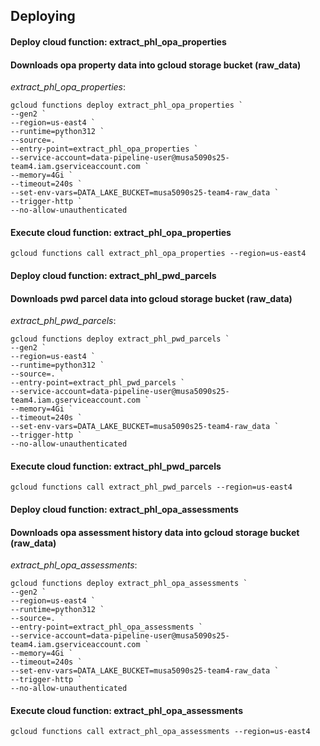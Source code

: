 ## Deploying


#### Deploy cloud function: extract_phl_opa_properties
#### Downloads opa property data into gcloud storage bucket (raw_data)
_extract_phl_opa_properties_:

```shell
gcloud functions deploy extract_phl_opa_properties `
--gen2 `
--region=us-east4 `
--runtime=python312 `
--source=. `
--entry-point=extract_phl_opa_properties `
--service-account=data-pipeline-user@musa5090s25-team4.iam.gserviceaccount.com `
--memory=4Gi `
--timeout=240s `
--set-env-vars=DATA_LAKE_BUCKET=musa5090s25-team4-raw_data `
--trigger-http `
--no-allow-unauthenticated
```

#### Execute cloud function: extract_phl_opa_properties
```shell
gcloud functions call extract_phl_opa_properties --region=us-east4
```

#### Deploy cloud function: extract_phl_pwd_parcels
#### Downloads pwd parcel data into gcloud storage bucket (raw_data)
_extract_phl_pwd_parcels_:

```shell
gcloud functions deploy extract_phl_pwd_parcels `
--gen2 `
--region=us-east4 `
--runtime=python312 `
--source=. `
--entry-point=extract_phl_pwd_parcels `
--service-account=data-pipeline-user@musa5090s25-team4.iam.gserviceaccount.com `
--memory=4Gi `
--timeout=240s `
--set-env-vars=DATA_LAKE_BUCKET=musa5090s25-team4-raw_data `
--trigger-http `
--no-allow-unauthenticated
```

#### Execute cloud function: extract_phl_pwd_parcels
```shell
gcloud functions call extract_phl_pwd_parcels --region=us-east4
```

#### Deploy cloud function: extract_phl_opa_assessments
#### Downloads opa assessment history data into gcloud storage bucket (raw_data)
_extract_phl_opa_assessments_:

```shell
gcloud functions deploy extract_phl_opa_assessments `
--gen2 `
--region=us-east4 `
--runtime=python312 `
--source=. `
--entry-point=extract_phl_opa_assessments `
--service-account=data-pipeline-user@musa5090s25-team4.iam.gserviceaccount.com `
--memory=4Gi `
--timeout=240s `
--set-env-vars=DATA_LAKE_BUCKET=musa5090s25-team4-raw_data `
--trigger-http `
--no-allow-unauthenticated
```
#### Execute cloud function: extract_phl_opa_assessments
```shell
gcloud functions call extract_phl_opa_assessments --region=us-east4
```